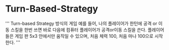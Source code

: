# Turn-Based-Strategy

'''
Turn-based Strategy 방식의 게임
예를 들어, 나의 플레이어가 한턴에 공격 or 이동 스킬을 한번 쓰면 바로 다음에 컴퓨터 플레이어가 공격or이동 스킬을 쓴다. 
플레이어들은 게임 판 5x3 안에서만 움직일 수 있으며, 처음 체력 100, 처음 마나 100으로 시작한다.
'''
